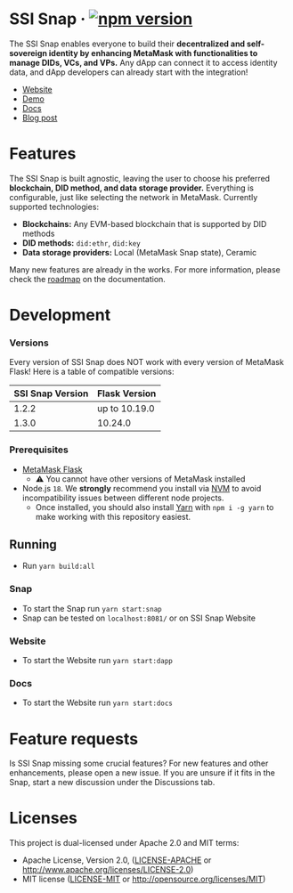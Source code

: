 # SSI Snap &middot; [![npm version](https://img.shields.io/npm/v/@blockchain-lab-um/ssi-snap.svg?style=flat)](https://www.npmjs.com/package/@blockchain-lab-um/ssi-snap)

The SSI Snap enables everyone to build their **decentralized and self-sovereign identity by enhancing MetaMask with functionalities to manage DIDs, VCs, and VPs.** Any dApp can connect it to access identity data, and dApp developers can already start with the integration!

- [Website](https://blockchain-lab-um.github.io/ssi-snap/)
- [Demo](https://blockchain-lab-um.github.io/course-dapp/)
- [Docs](https://blockchain-lab-um.github.io/ssi-snap-docs/)
- [Blog post](https://medium.com/@blockchainlabum/open-sourcing-ssi-snap-for-metamask-aaa176775be2)

# Features

The SSI Snap is built agnostic, leaving the user to choose his preferred **blockchain, DID method, and data storage provider.** Everything is configurable, just like selecting the network in MetaMask. Currently supported technologies:

- **Blockchains:** Any EVM-based blockchain that is supported by DID methods
- **DID methods:** `did:ethr`, `did:key`
- **Data storage providers:** Local (MetaMask Snap state), Ceramic

Many new features are already in the works. For more information, please check the [roadmap](https://blockchain-lab-um.github.io/ssi-snap-docs/docs/roadmap) on the documentation.

# Development

### Versions

Every version of SSI Snap does NOT work with every version of MetaMask Flask! Here is a table of compatible versions:

| SSI Snap Version | Flask Version |
| ---------------- | ------------- |
| 1.2.2            | up to 10.19.0 |
| 1.3.0            | 10.24.0       |

### Prerequisites

- [MetaMask Flask](https://metamask.io/flask/)
  - ⚠️ You cannot have other versions of MetaMask installed
- Node.js `18`. We **strongly** recommend you install via [NVM](https://github.com/creationix/nvm) to avoid incompatibility issues between different node projects.
  - Once installed, you should also install [Yarn](http://yarnpkg.com/) with `npm i -g yarn` to make working with this repository easiest.

## Running

- Run `yarn build:all`

### Snap

- To start the Snap run `yarn start:snap`
- Snap can be tested on `localhost:8081/` or on SSI Snap Website

### Website

- To start the Website run `yarn start:dapp`

### Docs

- To start the Website run `yarn start:docs`

# Feature requests

Is SSI Snap missing some crucial features? For new features and other enhancements, please open a new issue. If you are unsure if it fits in the Snap, start a new discussion under the Discussions tab.

# Licenses

This project is dual-licensed under Apache 2.0 and MIT terms:

- Apache License, Version 2.0, ([LICENSE-APACHE](LICENSE-APACHE) or http://www.apache.org/licenses/LICENSE-2.0)
- MIT license ([LICENSE-MIT](LICENSE-MIT) or http://opensource.org/licenses/MIT)
